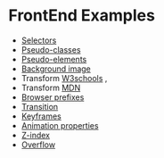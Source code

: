 # FrontEnd Examples

- [Selectors](<https://www.w3schools.com/cssref/css_selectors.asp>)
- [Pseudo-classes ](<https://developer.mozilla.org/en-US/docs/Web/CSS/Pseudo-classes>)
- [Pseudo-elements](<https://developer.mozilla.org/en-US/docs/Web/CSS/Pseudo-elements>)
- [Background image](https://www.w3schools.com/cssref/pr_background-image.asp)
- Transform [W3schools](https://www.w3schools.com/cssref/css3_pr_transform.asp) , 
- Transform [MDN](https://developer.mozilla.org/en-US/docs/Web/CSS/transform)
- [Browser prefixes](https://developer.mozilla.org/en-US/docs/Glossary/Vendor_Prefix)
- [Transition](https://www.w3schools.com/cssref/css3_pr_transition.asp)
- [Keyframes](https://www.w3schools.com/cssref/css3_pr_animation-keyframes.asp)
- [Animation properties](https://www.w3schools.com/cssref/css3_pr_animation.asp)
- [Z-index](https://www.w3schools.com/cssref/pr_pos_z-index.asp)
- [Overflow](https://www.w3schools.com/css/css_overflow.asp)
